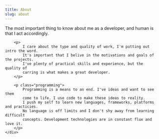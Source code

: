 ```yaml
---
title: About
slug: about
---
```


<div class="about-me big-talker">
	<div class="my-big-dumb-faces"></div>
	<div class="all-about-me">
		<p class="number-one">
			The most important thing to know about me as a developer, 
			and human is that I act accordingly.
		</p>

		<p>
			I care about the type and quality of work, I'm putting out intro the word.
			It's important that I belive in the motivations and goals of the projects.
			I've plenty of practical skills and experience, but the quality of
			carring is what makes a great developer.
		</p>

		<p class="programming">
			Programming is a means to an end. I've ideas and want to see them
			come to life. I use code to make these ideas to reality.
			I push my self to learn new languages, frameworks, platforms and practicies.
			No language is off limits and I don't shy away from learning difficult
			concepts. Development technologies are in constant flux and love it.
		</p>
	</div>
</div>